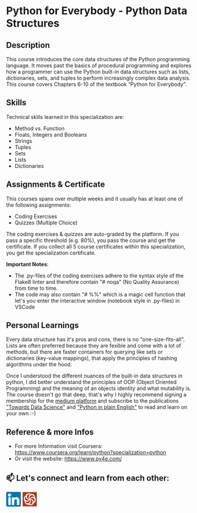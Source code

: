# Python for Everybody - Python Data Structures

## Description
This course introduces the core data structures of the Python programming language. It moves past the basics of procedural programming and explores how a programmer can use the Python built-in data structures such as lists, dictionaries, sets, and tuples to perform increasingly complex data analysis. This course covers Chapters 6-10 of the textbook “Python for Everybody”.

## Skills
Technical skills learned in this specialization are:
- Method vs. Function
- Floats, Integers and Booleans
- Strings
- Tuples
- Sets
- Lists
- Dictionaries


## Assignments & Certificate
This courses spans over multiple weeks and it usually has at least one of the following assignments:
- Coding Exercises
- Quizzes (Multiple Choice)

The coding exercises & quizzes are auto-graded by the platform. If you pass a specific threshold (e.g. 80%), you pass the course and get the certificate. If you collect all 5 course certificates within this specialization, you get the specialization certificate.

**Important Notes**:
- The .py-files of the coding exercises adhere to the syntax style of the Flake8 linter and therefore contain "# noqa" (No Quality Assurance) from time to time.
- The code may also contain "# %%" which is a magic cell function that let's you enter the interactive window (notebook style in .py-files) in VSCode

## Personal Learnings
Every data structure has it's pros and cons, there is no "one-size-fits-all". Lists are often preferred because they are fexible and come with a lot of methods, but there are faster containers for querying like sets or dictionaries (key-value mappings), that apply the principles of hashing algorithms under the hood.

Once I understood the different nuances of the built-in data structures in python, I did better understand the principles of OOP (Object Oriented Programming) and the meaning of an objects identity and what mutability is. The course doesn't go that deep, that's why I highly recommend signing a membership for the [medium platform](https://medium.com/) and subscribe to the publications ["Towards Data Science"](https://towardsdatascience.com/) and ["Python in plain English"](https://python.plainenglish.io/) to read and learn on your own :-)

## Reference & more Infos
- For more Information visit Coursera: https://www.coursera.org/learn/python?specialization=python
- Or visit the website: https://www.py4e.com/

## 📫 Let's connect and learn from each other:

[<img src="https://github.com/kevin-goetz/kevin-goetz/blob/main/LinkedIn Logo.png" height="40em" align="center" alt="Connect with Me on LinkedIn" title="Connect with Me on LinkedIn"/>](https://linkedin.com/in/kgötz) [<img src="https://github.com/kevin-goetz/kevin-goetz/blob/main/Codewars Logo.svg" height="40em" align="center" alt="Connect with Me on Codewars" title="Connect with Me on Codewars"/>](https://www.codewars.com/users/kevin-goetz)




